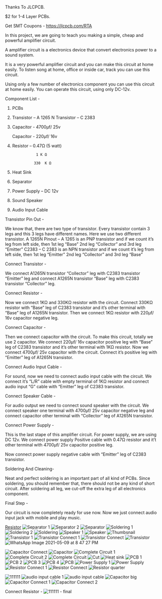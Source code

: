 Thanks To JLCPCB.

$2 for 1-4 Layer PCBs.

Get SMT Coupons - https://jlcpcb.com/RTA



In this project, we are going to teach you making a simple, cheap and powerful amplifier circuit.

A amplifier circuit is a electronics device that convert electronics power to a sound system.

It is a very powerful amplifier circuit and you can make this circuit at home easily. To listen song at home, office or inside car, track you can use this circuit.

Using only a few number of electronics component you can use this circuit at home easily.
You can operate this circuit, using only DC-12v. 


Component List - 
1. PCBs

2. Transistor – A 1265 N
   Transistor – C 2383
   
3. Capacitor - 4700µf/ 25v
 
    Capacitor - 220µf/ 16v
    
4. Resistor – 0.47Ω (5 watt)
 
                  1 K Ω
                  
                 330  K Ω
                 
5. Heat Sink

6. Separator

7. Power Supply – DC 12v

8. Sound Speaker

9. Audio Input Cable



Transistor Pin Out - 

We know that, there are two type of transistor. Every transistor contain 3 legs and this 3 legs have different names.
Here we use two different transistor. 
A 1265N Pinout – A 1265 is an PNP transistor and if we count it’s leg from left side, then 1st leg “Base” 2nd leg “Collector” and 3rd leg “Emitter”
C2383 – C 2383 is an NPN transistor and if we count it’s leg from left side, then 1st leg “Emitter” 2nd leg “Collector” 
and 3rd leg “Base”


Connect Transistor - 

We connect A1265N transistor “Collector” leg with C2383 transistor “Emitter” leg and connect A1265N transistor “Base” leg with C2383 transistor “Collector” leg.



Connect Resistor - 

Now we connect 1KΩ and 330KΩ resistor with the circuit. Connect 330KΩ resistor with “Base” leg of C2383 transistor
and it’s other terminal with “Base” leg of A1265N transistor.
Then we connect 1KΩ resistor with 220µf/ 16v capacitor negative leg.


Connect Capacitor - 

Then we connect capacitor with the circuit. To make this circuit, totally we use 2 capacitor. We connect 220µf/ 16v capacitor positive leg with “Base” leg of C2383 transistor and it’s other terminal with 1KΩ resistor.
Now we connect 4700µf/ 25v capacitor with the circuit. Connect it’s positive leg with “Emitter” leg of A1265N transistor.


Connect Audio Input Cable - 

For sound, now we need to connect audio input cable with the circuit. We connect it’s “L/R” cable with empty terminal of 1KΩ resistor and connect audio input “G” cable with “Emitter” leg of C2383 transistor.


Connect Speaker Cable - 


For audio output we need to connect sound speaker with the circuit. We connect speaker one terminal with 4700µf/ 25v capacitor negative leg and connect capacitor other terminal with “Collector” leg of A1265N transistor.



Connect Power Supply - 


This is the last stape of this amplifier circuit. For power supply, we are using DC 12v. We connect power supply Positive cable with 0.47Ω resistor and it’t other terminal with 4700µf/ 25v capacitor positive leg. 

Now connect power supply negative cable with “Emitter” leg of C2383 transistor.

Soldering And Cleaning-

Neat and perfect soldering is an important part of all kind of PCBs. Since soldering, you should remember that,
there should not be any kind of short circuit. After soldering all leg,
we cut-off the extra leg of all electronics component.


Final Step - 

Our circuit is now completely ready for use now. Now we just connect audio input jack with mobile and play music.



[Resistor](https://user-images.githubusercontent.com/74202149/147596563-e2f53480-56a3-4919-8dc5-67b653cb9d13.jpg)
![Separator 1](https://user-images.githubusercontent.com/74202149/147596565-8f621eb4-f426-41ab-9af0-0eab5e3c30c1.jpg)
![Separator 2](https://user-images.githubusercontent.com/74202149/147596569-e9677bb5-c86d-41de-bc73-2d40e086a8a2.jpg)
![Separator](https://user-images.githubusercontent.com/74202149/147596573-c0bd8c53-a6fe-47dc-b6d8-2bde36f3bd9f.jpg)
![Soldering 1](https://user-images.githubusercontent.com/74202149/147596576-373008ae-5f9b-4b08-916d-aab04c797427.jpg)
![Soldering 2](https://user-images.githubusercontent.com/74202149/147596578-83b282a4-40e2-4525-a5e3-5c6034f280b5.jpg)
![Soldering](https://user-images.githubusercontent.com/74202149/147596581-a668cb61-badd-4f42-bfaa-14dbe68ec829.jpg)
![Speaker 1](https://user-images.githubusercontent.com/74202149/147596585-67dfb793-3c51-4798-a1e4-ddd72404e5df.jpg)
![Speaker](https://user-images.githubusercontent.com/74202149/147596587-0b2dc5df-09a1-4db9-bb04-9f4f4c0e4a41.jpg)
![Thumbsnail](https://user-images.githubusercontent.com/74202149/147596589-fff66809-01df-42bd-ac7d-58517ce220a2.jpg)
![Transistor 1](https://user-images.githubusercontent.com/74202149/147596591-8a9e2fb1-9894-49aa-86e0-bbb2781c816f.jpg)
![Transistor Connect 1](https://user-images.githubusercontent.com/74202149/147596593-fcfddc14-aeea-4c4b-a11a-94ad059abe8a.jpg)
![Transistor Connect](https://user-images.githubusercontent.com/74202149/147596596-0c1657f8-f923-42a3-9322-9560f6329dd0.jpg)
![Transistor](https://user-images.githubusercontent.com/74202149/147596600-51c64024-262a-41f6-97d7-68ab876d1b57.jpg)
![WhatsApp Image 2021-05-09 at 8 47 27 PM](https://user-images.githubusercontent.com/74202149/147596605-ccc8245e-09fb-46c7-bfba-11493c294bac.jpeg)

![Capacitor Connect](https://user-images.githubusercontent.com/74202149/147596524-8502263c-2d97-4d7f-bb1c-98506d5066be.jpg)
![Capacitor](https://user-images.githubusercontent.com/74202149/147596525-76d580a8-68b4-4559-9a4a-4f514f49b9a9.jpg)
![Complete Circuit 1](https://user-images.githubusercontent.com/74202149/147596527-f74f94d3-e478-4374-8ec7-531c2f919f78.jpg)
![Complete Circuit 2](https://user-images.githubusercontent.com/74202149/147596528-9bebf0cd-4c14-44f2-979d-6d3446572c7c.jpg)
![Complete Circuit](https://user-images.githubusercontent.com/74202149/147596529-98fc1f28-504f-4cd1-ac2a-61504c3e1631.jpg)
![Cut](https://user-images.githubusercontent.com/74202149/147596532-32d976d6-fdb6-4a49-82c1-ea5458b61fc0.jpg)
![Heat sink](https://user-images.githubusercontent.com/74202149/147596533-9596475d-d237-4bef-9a3f-8366a7e8004b.jpg)
![PCB 1](https://user-images.githubusercontent.com/74202149/147596534-53c61ead-e498-4124-88e1-94a3f39a8a6f.jpg)
![PCB 2](https://user-images.githubusercontent.com/74202149/147596535-dacc18fd-ee59-43fa-9e37-ba08170e74a4.jpg)
![PCB 3](https://user-images.githubusercontent.com/74202149/147596540-355e9278-f1be-4fc5-9681-254e535e6e28.jpg)
![PCB 4](https://user-images.githubusercontent.com/74202149/147596544-04e94347-74bf-4132-bbd2-753ae69fc68b.jpg)
![PCB](https://user-images.githubusercontent.com/74202149/147596547-3ed985f7-4634-4d57-a386-5440f8be2b5d.jpg)
![Power Supply 1](https://user-images.githubusercontent.com/74202149/147596551-8f8b543e-b78e-4ea5-bd46-4618e67ab0f1.jpg)
![Power Supply](https://user-images.githubusercontent.com/74202149/147596554-0960c8e7-8555-435e-95da-eca73fd6a14b.jpg)
![Resistor Connect 1](https://user-images.githubusercontent.com/74202149/147596556-afbbabec-4cf2-44c5-a8a0-aea04196d20c.jpg)
![Resistor Connect](https://user-images.githubusercontent.com/74202149/147596558-9e35261b-e115-4f9b-a24e-d8c1c9cef0c1.jpg)
![Resistor quarter](https://user-images.githubusercontent.com/74202149/147596561-a8012677-43cd-4a37-b10a-8597b7acc645.jpg)


![111111](https://user-images.githubusercontent.com/74202149/147596511-615a9c21-a99f-445f-9d2e-8732eb7f0713.JPG)
![audio input cable 1](https://user-images.githubusercontent.com/74202149/147596513-c0916611-6a82-4c2c-b043-a1ff4a9391df.jpg)
![audio input cable](https://user-images.githubusercontent.com/74202149/147596517-9b1bcbbb-dd6f-4275-b2e6-8f3963270e0b.jpg)
![Capacitor big](https://user-images.githubusercontent.com/74202149/147596519-2bb1b808-c829-46bc-b5a6-a3f9528cd4f7.jpg)
![Capacitor Connect 1](https://user-images.githubusercontent.com/74202149/147596520-10b382f8-e0cb-4003-9615-b1897bbd5eb1.jpg)
![Capacitor Connect 2](https://user-images.githubusercontent.com/74202149/147596522-05615dd8-eabf-43f1-9d9c-fd2cd22ed322.jpg)

Connect Resistor - ![111111 - final](https://user-images.githubusercontent.com/74202149/147596506-3232b7f7-8cc0-43b4-a099-0b1162ab33f3.JPG)

